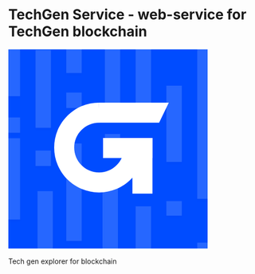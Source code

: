 # TechGen Service - web-service for TechGen blockchain
![TechGen](logo.png "TechGen")

Tech gen explorer for blockchain

